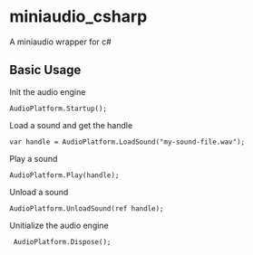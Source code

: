 # miniaudio_csharp
A miniaudio wrapper for c#

## Basic Usage

Init the audio engine

```(csharp)
AudioPlatform.Startup();
```

Load a sound and get the handle

```(charp)
var handle = AudioPlatform.LoadSound("my-sound-file.wav");
```

Play a sound

```(charp)
AudioPlatform.Play(handle);
```

Unload a sound

```(charp)
AudioPlatform.UnloadSound(ref handle);
```

Unitialize the audio engine

```(charp)
 AudioPlatform.Dispose();
```
